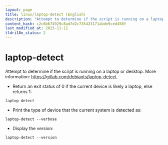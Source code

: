 ```yaml
---
layout: page
title: linux/laptop-detect (English)
description: "Attempt to determine if the script is running on a laptop or desktop."
content_hash: c2c6b674929c8ad7d2c735423171abde9ced450f
last_modified_at: 2023-11-12
tldri18n_status: 2
---
```

# laptop-detect

Attempt to determine if the script is running on a laptop or desktop.
More information: <https://gitlab.com/debiants/laptop-detect>.

- Return an exit status of 0 if the current device is likely a laptop, else returns 1:

`laptop-detect`

- Print the type of device that the current system is detected as:

`laptop-detect --verbose`

- Display the version:

`laptop-detect --version`
